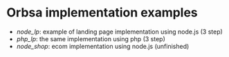 # Orbsa implementation examples
- *node_lp*: example of landing page implementation using node.js (3 step)
- *php_lp*: the same implementation using php (3 step)
- *node_shop*: ecom implementation using node.js (unfinished)

